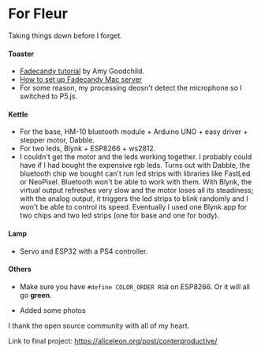 # For Fleur

Taking things down before I forget.

#### Toaster

- [Fadecandy tutorial](https://www.instructables.com/How-to-Control-Addressable-LEDs-With-Fadecandy-and/) by Amy Goodchild.
- [How to set up Fadecandy Mac server](https://groups.google.com/g/fadecandy/c/FvVmTFIXn5A)
- For some reason, my processing deosn't detect the microphone so I switched to P5.js. 

#### Kettle

- For the base, HM-10 bluetooth module + Arduino UNO + easy driver + stepper motor, Dabble.
- For two leds, Blynk + ESP8266 + ws2812.
- I couldn't get the motor and the leds working together. I probably could have if I had bought the expensive rgb leds. Turns out with Dabble, the bluetooth chip we bought can't run led strips with libraries like FastLed or NeoPixel. Bluetooth won't be able to work with them. With Blynk, the virtual output refreshes very slow and the motor loses all its steadiness; with the analog output, it triggers the led strips to blink randomly and I won't be able to control its speed. Eventually I used one Blynk app for two chips and two led strips (one for base and one for body).

#### Lamp

- Servo and ESP32 with a PS4 controller.



#### Others

- Make sure you have `#define COLOR_ORDER RGB` on ESP8266. Or it will all go **green**.

- Added some photos



I thank the open source community with all of my heart.

Link to final project: https://aliceleon.org/post/conterproductive/
